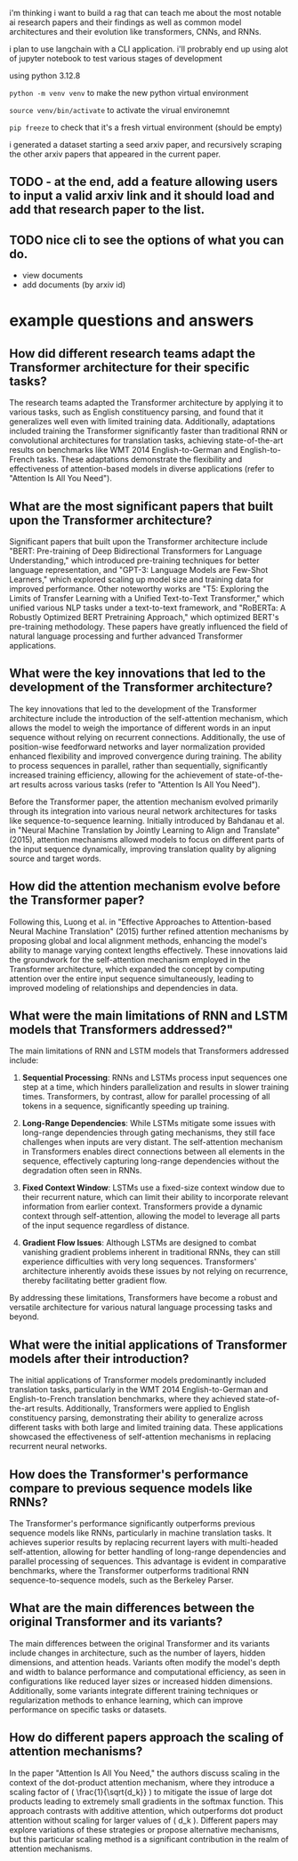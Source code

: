 i'm thinking i want to build a rag that can teach me about the most notable ai research papers and their findings as well as common model architectures and their evolution like transformers, CNNs, and RNNs. 

i plan to use langchain with a CLI application. i'll probrably end up using alot of jupyter notebook to test various stages of development


using python 3.12.8

`python -m venv venv` to make the new python virtual environment

`source venv/bin/activate` to activate the virual environemnt

`pip freeze` to check that it's a fresh virtual environment (should be empty)

 i generated a dataset starting a seed arxiv paper, and recursively scraping the other arxiv papers that appeared in the current paper. 

 

## TODO - at the end, add a feature allowing users to input a valid arxiv link and it should load and add that research paper to the list.

## TODO nice cli to see the options of what you can do. 
- view documents
- add documents (by arxiv id)


# example questions and answers 

## How did different research teams adapt the Transformer architecture for their specific tasks?

The research teams adapted the Transformer architecture by applying it to various tasks, such as English constituency parsing, and found that it generalizes well even with limited training data. Additionally, adaptations included training the Transformer significantly faster than traditional RNN or convolutional architectures for translation tasks, achieving state-of-the-art results on benchmarks like WMT 2014 English-to-German and English-to-French tasks. These adaptations demonstrate the flexibility and effectiveness of attention-based models in diverse applications (refer to "Attention Is All You Need").

## What are the most significant papers that built upon the Transformer architecture?

Significant papers that built upon the Transformer architecture include "BERT: Pre-training of Deep Bidirectional Transformers for Language Understanding," which introduced pre-training techniques for better language representation, and "GPT-3: Language Models are Few-Shot Learners," which explored scaling up model size and training data for improved performance. Other noteworthy works are "T5: Exploring the Limits of Transfer Learning with a Unified Text-to-Text Transformer," which unified various NLP tasks under a text-to-text framework, and "RoBERTa: A Robustly Optimized BERT Pretraining Approach," which optimized BERT's pre-training methodology. These papers have greatly influenced the field of natural language processing and further advanced Transformer applications.
## What were the key innovations that led to the development of the Transformer architecture?

The key innovations that led to the development of the Transformer architecture include the introduction of the self-attention mechanism, which allows the model to weigh the importance of different words in an input sequence without relying on recurrent connections. Additionally, the use of position-wise feedforward networks and layer normalization provided enhanced flexibility and improved convergence during training. The ability to process sequences in parallel, rather than sequentially, significantly increased training efficiency, allowing for the achievement of state-of-the-art results across various tasks (refer to "Attention Is All You Need").


Before the Transformer paper, the attention mechanism evolved primarily through its integration into various neural network architectures for tasks like sequence-to-sequence learning. Initially introduced by Bahdanau et al. in "Neural Machine Translation by Jointly Learning to Align and Translate" (2015), attention mechanisms allowed models to focus on different parts of the input sequence dynamically, improving translation quality by aligning source and target words.

## How did the attention mechanism evolve before the Transformer paper?

Following this, Luong et al. in "Effective Approaches to Attention-based Neural Machine Translation" (2015) further refined attention mechanisms by proposing global and local alignment methods, enhancing the model's ability to manage varying context lengths effectively. These innovations laid the groundwork for the self-attention mechanism employed in the Transformer architecture, which expanded the concept by computing attention over the entire input sequence simultaneously, leading to improved modeling of relationships and dependencies in data.

## What were the main limitations of RNN and LSTM models that Transformers addressed?"

The main limitations of RNN and LSTM models that Transformers addressed include:

1. **Sequential Processing**: RNNs and LSTMs process input sequences one step at a time, which hinders parallelization and results in slower training times. Transformers, by contrast, allow for parallel processing of all tokens in a sequence, significantly speeding up training.

2. **Long-Range Dependencies**: While LSTMs mitigate some issues with long-range dependencies through gating mechanisms, they still face challenges when inputs are very distant. The self-attention mechanism in Transformers enables direct connections between all elements in the sequence, effectively capturing long-range dependencies without the degradation often seen in RNNs.

3. **Fixed Context Window**: LSTMs use a fixed-size context window due to their recurrent nature, which can limit their ability to incorporate relevant information from earlier context. Transformers provide a dynamic context through self-attention, allowing the model to leverage all parts of the input sequence regardless of distance.

4. **Gradient Flow Issues**: Although LSTMs are designed to combat vanishing gradient problems inherent in traditional RNNs, they can still experience difficulties with very long sequences. Transformers' architecture inherently avoids these issues by not relying on recurrence, thereby facilitating better gradient flow.

By addressing these limitations, Transformers have become a robust and versatile architecture for various natural language processing tasks and beyond.

## What were the initial applications of Transformer models after their introduction?

The initial applications of Transformer models predominantly included translation tasks, particularly in the WMT 2014 English-to-German and English-to-French translation benchmarks, where they achieved state-of-the-art results. Additionally, Transformers were applied to English constituency parsing, demonstrating their ability to generalize across different tasks with both large and limited training data. These applications showcased the effectiveness of self-attention mechanisms in replacing recurrent neural networks.

## How does the Transformer's performance compare to previous sequence models like RNNs?

The Transformer's performance significantly outperforms previous sequence models like RNNs, particularly in machine translation tasks. It achieves superior results by replacing recurrent layers with multi-headed self-attention, allowing for better handling of long-range dependencies and parallel processing of sequences. This advantage is evident in comparative benchmarks, where the Transformer outperforms traditional RNN sequence-to-sequence models, such as the Berkeley Parser.

## What are the main differences between the original Transformer and its variants?

The main differences between the original Transformer and its variants include changes in architecture, such as the number of layers, hidden dimensions, and attention heads. Variants often modify the model's depth and width to balance performance and computational efficiency, as seen in configurations like reduced layer sizes or increased hidden dimensions. Additionally, some variants integrate different training techniques or regularization methods to enhance learning, which can improve performance on specific tasks or datasets.

## How do different papers approach the scaling of attention mechanisms?

In the paper "Attention Is All You Need," the authors discuss scaling in the context of the dot-product attention mechanism, where they introduce a scaling factor of \( \frac{1}{\sqrt{d_k}} \) to mitigate the issue of large dot products leading to extremely small gradients in the softmax function. This approach contrasts with additive attention, which outperforms dot product attention without scaling for larger values of \( d_k \). Different papers may explore variations of these strategies or propose alternative mechanisms, but this particular scaling method is a significant contribution in the realm of attention mechanisms.
